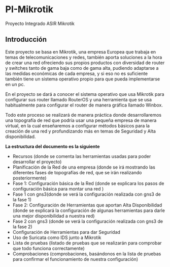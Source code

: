 # PI-Mikrotik
Proyecto Integrado ASIR Mikrotik
## Introducción
Este proyecto se basa en Mikrotik, una empresa Europea que trabaja en temas de telecomunicaciones y redes, también aporta soluciones a la hora de crear una red ofreciendo sus propios productos con diversidad de router y switches tanto de gama baja como de gama alta, pudiendo adaptarse a las medidas económicas de cada empresa, y si eso no es suficiente también tiene un sistema operativo propio para que pueda implementarse en un pc.

En el proyecto se dará a conocer el sistema operativo que usa Mikrotik para configurar sus router llamado RouterOS y una herramienta que se usa habitualmente para configurar el router de manera gráfica llamado Winbox. 

Todo este proceso se realizará de manera práctica donde desarrollaremos una topografía de red que podría usar una pequeña empresa de manera virtual, en la cual enseñaremos a configurar métodos básicos para la creación de una red y profundizando más en temas de Seguridad y Alta disponibilidad.

__La estructura del documento es la siguiente__
- Recursos (donde se comenta las herramientas usadas para poder desarrollar el proyecto)
- Planificación de la Red de una empresa (donde se irá mostrando las diferentes fases de topografías de red, que se irán realizando posteriormente)
- Fase 1: Configuración básica de la Red (donde se explicara los pasos de configuración básica para montar una red )
- Fase 1 con gns3(donde se verá la configuración realizada con gns3 de la fase 1)
- Fase 2: Configuración de Herramientas que aportan Alta Disponibilidad (donde se explicará la configuración de algunas herramientas para darle una mejor disponibilidad a nuestra red)
- Fase 2 con gns3 (donde se verá la configuración realizada con gns3 de la fase 2)
- Configuración de Herramientas para dar Seguridad
- Uso de Suricata como IDS junto a Mikrotik
- Lista de pruebas (listado de pruebas que se realizarán para comprobar que todo funciona correctamente)
- Comprobaciones (comprobaciones, basándonos en la lista de pruebas para confirmar el funcionamiento de nuestra configuración)


